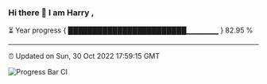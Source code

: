 ### Hi there 👋 I am Harry , 

⏳ Year progress { ████████████████████████▁▁▁▁▁▁ } 82.95 %

---

⏰ Updated on Sun, 30 Oct 2022 17:59:15 GMT

![Progress Bar CI](https://github.com/duykhang68/duykhang68/workflows/Progress%20Bar%20CI/badge.svg)
